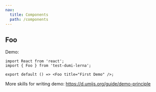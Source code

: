 ```yaml
---
nav:
  title: Components
  path: /components
---
```


## Foo

Demo:

```tsx
import React from 'react';
import { Foo } from 'test-dumi-lerna';

export default () => <Foo title="First Demo" />;
```

More skills for writing demo: https://d.umijs.org/guide/demo-principle
